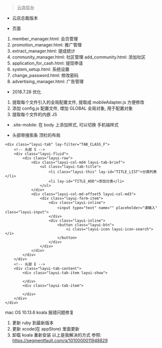 > 云店后台

* 云店总裁版本

* 页面
1. member_manager.html: 会员管理
2. promotion_manager.html: 推广管理
3. extract_manager.html: 提成统计
4. community_manager.html: 社区管理
   add_community.html: 添加社区
5. application_for_cash.html: 提现申请
6. system_setup.html: 系统设置 
7. change_password.html: 修改密码
8. advertising_manager.html: 广告管理


* 2018.7.28 优化
1. 提取每个文件引入的全局配置文件, 提取成 mobileAdapter.js 方便修改
2. 添加 config.js 配置文件, 增加 GLOBAL 全局对象, 用于配置对象
3. 提取每个文件的内嵌 JS

* .site-mobile: 在 body 上添加样式, 可以切换 手机端样式

* 头部带搜索条 顶栏的布局
```
<div class="layui-tab" lay-filter="TAB_CLASS_F">
    <!-- 头部 S -->
    <div class="layui-fluid">
        <div class="layui-row">
            <div class="layui-col-md4 layui-tab-brief">
                <ul class="layui-tab-title">
                    <li class="layui-this" lay-id="TITLE_LIST">分类列表</li>
                    <li lay-id="TITLE_ADD">添加分类</li>
                </ul>
            </div>
            <div class="layui-col-md-offset5 layui-col-md3">
                <div class="layui-form-item">
                    <div class="layui-inline">
                        <input type="text" name="" placeholder="请输入" class="layui-input">
                    </div>
                    <div class="layui-inline">
                        <button class="layui-btn">
                            <i class="layui-icon layui-icon-search"></i>
                        </button>
                    </div>
                </div>
            </div>
        </div>
    </div>
    <!-- 头部 E -->
    <div class="layui-tab-content">
        <div class="layui-tab-item layui-show">
            
        </div>
        <div class="layui-tab-item">
            
        </div>
    </div>
</div>
```

mac OS 10.13.6 koala 报错问题修复
1. 更新 ruby 到最新版本
2. 更新 xcode(在 appStore) 里面更新
3. 卸载 koala 重新安装
以上是我解决的方式
参照: https://segmentfault.com/q/1010000011948829